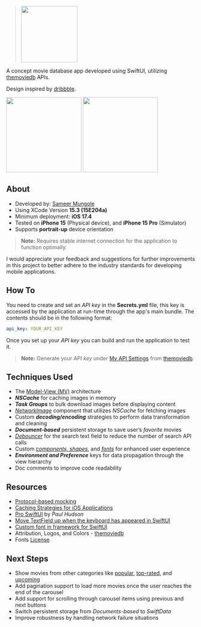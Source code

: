 > <img src="https://github.com/hauntarl/hauntarl/blob/master/tmdb/TMDBLogo.svg" width="150">

A concept movie database app developed using SwiftUI, utilizing [themoviedb](https://developer.themoviedb.org/docs/getting-started) APIs.

Design inspired by [dribbble](https://dribbble.com/shots/17158465-Movie-App).

<img src="https://github.com/hauntarl/hauntarl/blob/master/tmdb/tmdb-1.gif" width="200"> <img src="https://github.com/hauntarl/hauntarl/blob/master/tmdb/tmdb-2.gif" width="200">

## About

- Developed by: [Sameer Mungole](https://www.linkedin.com/in/sameer-mungole/)
- Using XCode Version **15.3 (15E204a)**
- Minimum deployment: **iOS 17.4**
- Tested on **iPhone 15** (Physical device), and **iPhone 15 Pro** (Simulator)
- Supports **portrait-up** device orientation

> **Note:** Requires stable internet connection for the application to function optimally.

I would appreciate your feedback and suggestions for further improvements in this project to better adhere to the industry standards for developing mobile applications.

## How To

You need to create and set an *API key* in the **Secrets.yml** file, this key is accessed by the application at run-time through the app's main bundle.
The contents should be in the following format:
```yml
api_key: YOUR_API_KEY
```
Once you set up your *API key* you can build and run the application to test it.

> **Note:** Generate your *API key* under [My API Settings](https://www.themoviedb.org/settings/api) from [themoviedb](https://developer.themoviedb.org/docs/getting-started).

## Techniques Used

- The [Model-View (MV)](https://forums.developer.apple.com/forums/thread/699003) architecture
- ***NSCache*** for caching images in memory
- ***Task Groups*** to bulk download images before displaying content
- *[NetworkImage](https://github.com/hauntarl/tmdb/blob/main/TMDB/Components/NetworkImage.swift)* component that utilizes *NSCache* for fetching images
- Custom ***decoding/encoding*** strategies to perform data transformation and cleaning
- ***Document-based*** persistent storage to save user’s *favorite* movies
- *[Debouncer](https://github.com/hauntarl/tmdb/blob/main/TMDB/Models/Debouncer.swift)* for the search text field to reduce the number of search API calls
- Custom *[components, shapes](https://github.com/hauntarl/tmdb/tree/main/TMDB/Components)*, and *[fonts](https://github.com/hauntarl/tmdb/tree/main/TMDB/Fonts)* for enhanced user experience
- ***Environment and Preference*** keys for data propagation through the view hierarchy
- Doc comments to improve code readability

## Resources

- [Protocol-based mocking](https://www.swiftbysundell.com/articles/dependency-injection-and-unit-testing-using-async-await/#:~:text=Protocol%2Dbased%20mocking)
- [Caching Strategies for iOS Applications](https://grokkingswift.io/caching-strategies-for-ios-applications/)
- [Pro SwiftUI](https://www.hackingwithswift.com/store/pro-swiftui) by *Paul Hudson*
- [Move TextField up when the keyboard has appeared in SwiftUI](https://stackoverflow.com/a/60178361)
- [Custom font in framework for SwiftUI](https://stackoverflow.com/a/66105745)
- Attribution, Logos, and Colors - [themoviedb](https://www.themoviedb.org/about/logos-attribution)
- Fonts [License](https://fonts.google.com/specimen/Jost/about)

## Next Steps

- Show movies from other categories like [popular](https://developer.themoviedb.org/reference/movie-popular-list), [top-rated](https://developer.themoviedb.org/reference/movie-top-rated-list), and [upcoming](https://developer.themoviedb.org/reference/movie-upcoming-list)
- Add pagination support to load more movies once the user reaches the end of the carousel
- Add support for scrolling through carousel items using previous and next buttons
- Switch persistent storage from *Documents-based* to *SwiftData*
- Improve robustness by handling network failure situations
